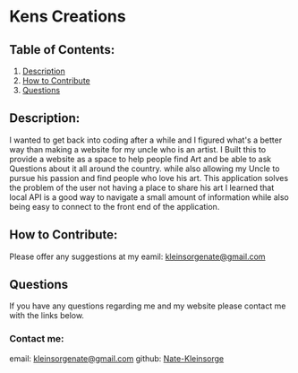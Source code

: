 # Kens Creations

## Table of Contents:
1. [Description](#description)
2. [How to Contribute](#contribute)
3. [Questions](#questions)

<a name="description"></a>
## Description: 
I wanted to get back into coding after a while and I figured what's a better way than making a website for my uncle who is an artist.
I Built this to provide a website as a space to help people find Art and be able to ask Questions about it all around the country. while also allowing my Uncle to pursue his passion and find people who love his art.
This application solves the problem of the user not having a place to share his art
I learned that local API is a good way to navigate a small amount of information while also being easy to connect to the front end of the application.

<a name="contribute"></a>
## How to Contribute:
Please offer any suggestions at my eamil: kleinsorgenate@gmail.com

<a name="questions"></a>
## Questions 
If you have any questions regarding me and my website please contact me with the links below.

### Contact me:
email: kleinsorgenate@gmail.com
github: <a href="https://github.com/Nate-Kleinsorge">Nate-Kleinsorge</a>